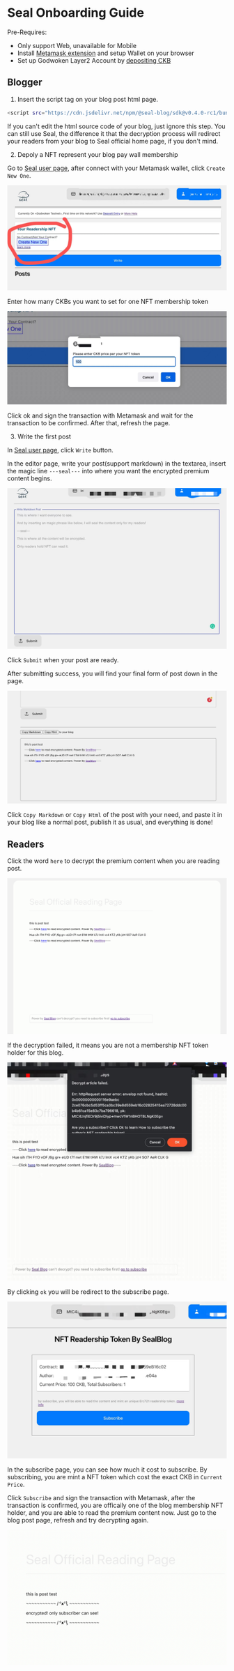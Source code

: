 # Seal Onboarding Guide

Pre-Requires:

- Only support Web, unavailable for Mobile
- Install [Metamask extension](https://metamask.io/) and setup Wallet on your browser
- Set up Godwoken Layer2 Account by [depositing CKB](https://light-godwoken-git-tx-history-cryptape.vercel.app/#/v1)

## Blogger

1. Insert the script tag on your blog post html page.

```sh
<script src="https://cdn.jsdelivr.net/npm/@seal-blog/sdk@v0.4.0-rc1/bundle/unseal.min.js" />
```

If you can't edit the html source code of your blog, just ignore this step. You can still use Seal, the difference it that the decryption process will redirect your readers from your blog to Seal official home page, if you don't mind.

2. Depoly a NFT represent your blog pay wall membership

Go to [Seal user page](https://underplay.xyz/user), after connect with your Metamask wallet, click `Create New One`.

![img](imgs/deploy-nft-1.jpeg)

Enter how many CKBs you want to set for one NFT membership token

![img](imgs/deploy-nft-2.jpeg)

Click ok and sign the transaction with Metamask and wait for the transaction to be confirmed. After that, refresh the page.

3. Write the first post

In [Seal user page](https://underplay.xyz/user), click `Write` button.

In the editor page, write your post(support markdown) in the textarea, insert the magic line `---seal---` into where you want the encrypted premium content begins.

![img](imgs/write-1.jpeg)

Click `Submit` when your post are ready.

After submitting success, you will find your final form of post down in the page. 

![img](imgs/write-2.png)

Click `Copy Markdown` or `Copy Html` of the post with your need, and paste it in your blog like a normal post, publish it as usual, and everything is done!

## Readers

Click the word `here` to decrypt the premium content when you are reading post.

![img](imgs/read-1.png)

If the decryption failed, it means you are not a membership NFT token holder for this blog. 

![img](imgs/read-2.jpeg)

By clicking `ok` you will be redirect to the subscribe page.

![img](imgs/read-3.jpeg)

In the subscribe page, you can see how much it cost to subscribe. By subscribing, you are mint a NFT token which cost the exact CKB in `Current Price`.

Click `Subscribe` and sign the transaction with Metamask, after the transaction is confirmed, you are officaily one of the blog membership NFT holder, and you are able to read the premium content now. Just go to the blog post page, refresh and try decrypting again.

![img](imgs/read-4.png)
